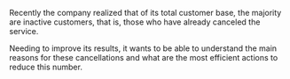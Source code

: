Recently the company realized that of its total customer base, the majority are inactive customers, that is, those who have already canceled the service.

Needing to improve its results, it wants to be able to understand the main reasons for these cancellations and what are the most efficient actions to reduce this number.
